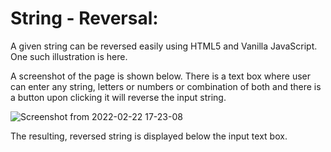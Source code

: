 # String - Reversal:

A given string can be reversed easily using HTML5 and Vanilla JavaScript. One such illustration is here.

A screenshot of the page is shown below. There is a text box where user can enter any string, letters or numbers or combination of both and there is a button upon  clicking it will reverse the input string.

![Screenshot from 2022-02-22 17-23-08](https://user-images.githubusercontent.com/58632626/155128056-97ef041e-789a-43c3-a608-d8c63b41596d.png)

The resulting, reversed string is displayed below the input text box.
